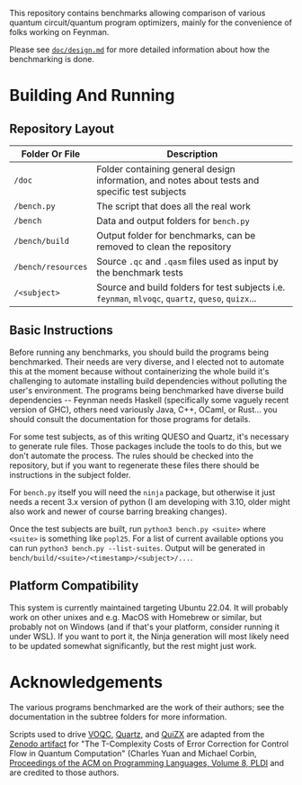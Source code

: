 This repository contains benchmarks allowing comparison of various quantum circuit/quantum program optimizers, mainly for the convenience of folks working on Feynman.

Please see [`doc/design.md`](doc/design.md) for more detailed information about how the benchmarking is done.

# Building And Running

## Repository Layout

| Folder Or File | Description |
|--|--|
| `/doc` | Folder containing general design information, and notes about tests and specific test subjects
| `/bench.py` | The script that does all the real work |
| `/bench` | Data and output folders for `bench.py` |
| `/bench/build` | Output folder for benchmarks, can be removed to clean the repository |
| `/bench/resources` | Source `.qc` and `.qasm` files used as input by the benchmark tests |
| `/<subject>` | Source and build folders for test subjects i.e. `feynman`, `mlvoqc`, `quartz`, `queso`, `quizx`... |

## Basic Instructions

Before running any benchmarks, you should build the programs being benchmarked. Their needs are very diverse, and I elected not to automate this at the moment because without containerizing the whole build it's challenging to automate installing build dependencies without polluting the user's environment. The programs being benchmarked have diverse build dependencies -- Feynman needs Haskell (specifically some vaguely recent version of GHC), others need variously Java, C++, OCaml, or Rust... you should consult the documentation for those programs for details.

For some test subjects, as of this writing QUESO and Quartz, it's necessary to generate rule files. Those packages include the tools to do this, but we don't automate the process. The rules should be checked into the repository, but if you want to regenerate these files there should be instructions in the subject folder.

For `bench.py` itself you will need the `ninja` package, but otherwise it just needs a recent 3.x version of python (I am developing with 3.10, older might also work and newer of course barring breaking changes).

Once the test subjects are built, run `python3 bench.py <suite>` where `<suite>` is something like `popl25`. For a list of current available options you can run `python3 bench.py --list-suites`. Output will be generated in `bench/build/<suite>/<timestamp>/<subject>/...`.

## Platform Compatibility

This system is currently maintained targeting Ubuntu 22.04. It will probably work on other unixes and e.g. MacOS with Homebrew or similar, but probably not on Windows (and if that's your platform, consider running it under WSL). If you want to port it, the Ninja generation will most likely need to be updated somewhat significantly, but the rest might just work.

# Acknowledgements

The various programs benchmarked are the work of their authors; see the documentation in the subtree folders for more information.

Scripts used to drive [VOQC](doc/mlvoqc.md), [Quartz](doc/quartz.md), and [QuiZX](doc/quizx.md) are adapted from the [Zenodo artifact](https://doi.org/10.5281/zenodo.10729070) for "The T-Complexity Costs of Error Correction for Control Flow in Quantum Computation" (Charles Yuan and Michael Corbin, [Proceedings of the ACM on Programming Languages, Volume 8, PLDI](https://doi.org/10.1145/3656397) and are credited to those authors.
